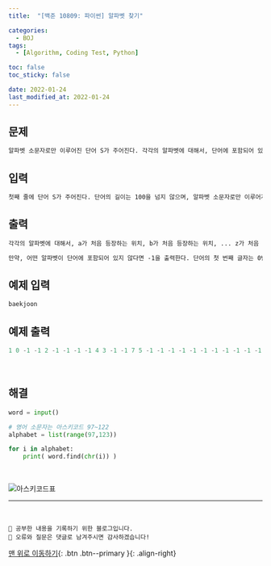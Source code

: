 ```yaml
---
title:  "[백준 10809: 파이썬] 알파벳 찾기" 

categories:
  - BOJ
tags:
  - [Algorithm, Coding Test, Python]

toc: false
toc_sticky: false

date: 2022-01-24
last_modified_at: 2022-01-24
---
```


## 문제
```html
알파벳 소문자로만 이루어진 단어 S가 주어진다. 각각의 알파벳에 대해서, 단어에 포함되어 있는 경우에는 처음 등장하는 위치를, 포함되어 있지 않은 경우에는 -1을 출력하는 프로그램을 작성하시오.
```


## 입력  
```html
첫째 줄에 단어 S가 주어진다. 단어의 길이는 100을 넘지 않으며, 알파벳 소문자로만 이루어져 있다.
```

## 출력 
```html 
각각의 알파벳에 대해서, a가 처음 등장하는 위치, b가 처음 등장하는 위치, ... z가 처음 등장하는 위치를 공백으로 구분해서 출력한다.

만약, 어떤 알파벳이 단어에 포함되어 있지 않다면 -1을 출력한다. 단어의 첫 번째 글자는 0번째 위치이고, 두 번째 글자는 1번째 위치이다.
```

## 예제 입력  
```python
baekjoon
```

## 예제 출력  
```python
1 0 -1 -1 2 -1 -1 -1 -1 4 3 -1 -1 7 5 -1 -1 -1 -1 -1 -1 -1 -1 -1 -1 -1
```

<br>

## 해결

```python
word = input()

# 영어 소문자는 아스키코드 97~122
alphabet = list(range(97,123))

for i in alphabet:
    print( word.find(chr(i)) )
```

<br>

![아스키코드표](https://user-images.githubusercontent.com/45157347/150736430-7486d6b4-ea48-4afa-b92d-c7a9105b7f8b.jpg)

***
<br>

    💾 공부한 내용을 기록하기 위한 블로그입니다.
    📄 오류와 질문은 댓글로 남겨주시면 감사하겠습니다!

[맨 위로 이동하기](#){: .btn .btn--primary }{: .align-right}